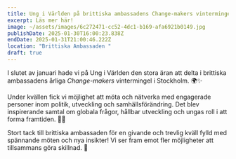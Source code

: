 ```yaml
---
title: Ung i Världen på brittiska ambassadens Change-makers vintermingel! ❄️
excerpt: Läs mer här!
image: ~/assets/images/6c272471-cc52-4dc1-b169-afa6921b0149.jpg
publishDate: 2025-01-30T16:00:23.838Z
endDate: 2025-01-31T21:00:46.222Z
location: "Brittiska Ambassaden "
draft: true
---
```

<!--StartFragment-->

I slutet av januari hade vi på Ung i Världen den stora äran att delta i brittiska ambassadens årliga *Change-makers* vintermingel i Stockholm. 🌍✨

Under kvällen fick vi möjlighet att möta och nätverka med engagerade personer inom politik, utveckling och samhällsförändring. Det blev inspirerande samtal om globala frågor, hållbar utveckling och ungas roll i att forma framtiden. 🌿💡

Stort tack till brittiska ambassaden för en givande och trevlig kväll fylld med spännande möten och nya insikter! Vi ser fram emot fler möjligheter att tillsammans göra skillnad. 💙

<!--EndFragment-->